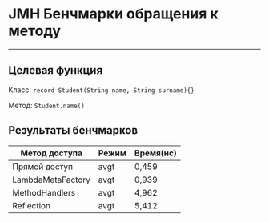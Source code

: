 # JMH Бенчмарки обращения к методу
***

## Целевая функция
Класс: `record Student(String name, String surname){}`

Метод: `Student.name()`

## Результаты бенчмарков

| Метод доступа     | Режим | Время(нс) |
|-------------------|-------|-----------|
| Прямой доступ     | avgt  | 0,459     |
| LambdaMetaFactory | avgt  | 0,939     |
| MethodHandlers    | avgt  | 4,962     |
| Reflection        | avgt  | 5,412     |
